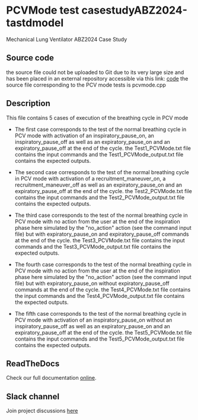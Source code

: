 # PCVMode test casestudyABZ2024-tastdmodel
Mechanical Lung Ventilator ABZ2024 Case Study

## Source code

the source file could not be uploaded to Git due to its very large size and has been placed in an external repository accessible via this link: [code](https://usherbrooke-my.sharepoint.com/:f:/r/personal/ndoa2501_usherbrooke_ca/Documents/Mechanical%20Ventilator?csf=1&web=1&e=TuqerS)
the source file corresponding to the PCV mode tests is pcvmode.cpp

## Description

This file contains 5 cases of execution of the breathing cycle in PCV mode
- The first case corresponds to the test of the normal breathing cycle in PCV mode with activation of an inspiratory_pause_on, an inspiratory_pause_off as well as an expiratory_pause_on and an expiratory_pause_off at the end of the cycle. the Test1_PCVMode.txt file contains the input commands and the Test1_PCVMode_output.txt file contains the expected outputs.
- The second case corresponds to the test of the normal breathing cycle in PCV mode with activation of a recruitment_maneuver_on, a recruitment_maneuver_off as well as an expiratory_pause_on and an expiratory_pause_off at the end of the cycle. the Test2_PCVMode.txt file contains the input commands and the Test2_PCVMode_output.txt file contains the expected outputs.
- The third case corresponds to the test of the normal breathing cycle in PCV mode with no action from the user at the end of the inspiration phase here simulated by the "no_action" action (see the command input file) but with expiratory_pause_on and expiratory_pause_off commands at the end of the cycle. the Test3_PCVMode.txt file contains the input commands and the Test3_PCVMode_output.txt file contains the expected outputs.

- The fourth  case corresponds to the test of the normal breathing cycle in PCV mode with no action from the user at the end of the inspiration phase here simulated by the "no_action" action (see the command input file) but with expiratory_pause_on without expiratory_pause_off commands at the end of the cycle. the Test4_PCVMode.txt file contains the input commands and the Test4_PCVMode_output.txt file contains the expected outputs.
- The fifth case corresponds to the test of the normal breathing cycle in PCV mode with activation of an inspiratory_pause_on without an inspiratory_pause_off as well as an expiratory_pause_on and an expiratory_pause_off at the end of the cycle. the Test5_PCVMode.txt file contains the input commands and the Test5_PCVMode_output.txt file contains the expected outputs.




## ReadTheDocs

Check our full documentation [online](https://castd.readthedocs.io/).

## Slack channel

Join project discussions [here](https://astd-cse.slack.com/)
